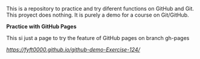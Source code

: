 
This is a repository to practice and try diferent functions on GitHub and Git.
This proyect does nothing. It is purely a demo for a course on Git/GitHub.



**Practice with GitHub Pages**

This si just a page to try the feature of GitHub pages on branch gh-pages

*https://fyft0000.github.io/github-demo-Exercise-124/*


